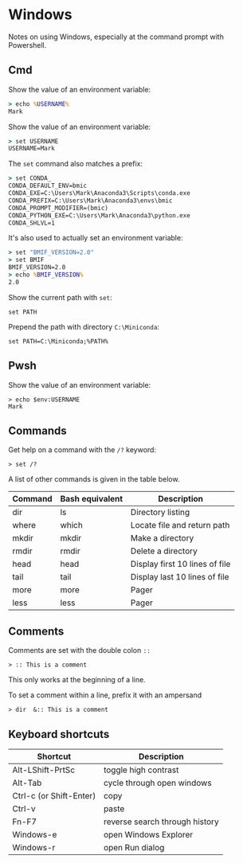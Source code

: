 # Windows

Notes on using Windows, especially at the command prompt with Powershell.

## Cmd

Show the value of an environment variable:
```cmd
> echo %USERNAME%
Mark
```

Show the value of an environment variable:
```cmd
> set USERNAME
USERNAME=Mark
```

The `set` command also matches a prefix:
```cmd
> set CONDA_
CONDA_DEFAULT_ENV=bmic
CONDA_EXE=C:\Users\Mark\Anaconda3\Scripts\conda.exe
CONDA_PREFIX=C:\Users\Mark\Anaconda3\envs\bmic
CONDA_PROMPT_MODIFIER=(bmic)
CONDA_PYTHON_EXE=C:\Users\Mark\Anaconda3\python.exe
CONDA_SHLVL=1
```

It's also used to actually set an environment variable:
```cmd
> set "BMIF_VERSION=2.0"
> set BMIF
BMIF_VERSION=2.0
> echo %BMIF_VERSION%
2.0
```

Show the current path with `set`:
```
set PATH
```

Prepend the path with directory `C:\Miniconda`:
```
set PATH=C:\Miniconda;%PATH%
```


## Pwsh

Show the value of an environment variable:
```pwsh
> echo $env:USERNAME
Mark
```


## Commands

Get help on a command with the `/?` keyword:
```
> set /?
```

A list of other commands is given in the table below.

| Command | Bash equivalent | Description |
| ------- | --------------- | ----------- |
| dir | ls | Directory listing |
| where | which | Locate file and return path |
| mkdir | mkdir | Make a directory |
| rmdir | rmdir | Delete a directory |
| head | head | Display first 10 lines of file |
| tail | tail | Display last 10 lines of file |
| more | more | Pager |
| less | less | Pager |


## Comments

Comments are set with the double colon `::`
```
> :: This is a comment
```

This only works at the beginning of a line.

To set a comment within a line,
prefix it with an ampersand
```
> dir  &:: This is a comment
```


## Keyboard shortcuts

| Shortcut | Description |
| -------- | ----------- |
| Alt-LShift-PrtSc | toggle high contrast |
| Alt-Tab | cycle through open windows |
| Ctrl-c (or Shift-Enter) | copy |
| Ctrl-v | paste |
| Fn-F7 | reverse search through history |
| Windows-e | open Windows Explorer |
| Windows-r | open Run dialog |
